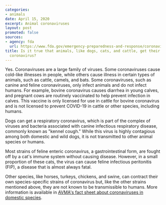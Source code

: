 ```yaml
---
categories:
- animals
date: April 15, 2020
excerpt: Animal coronaviruses
layout: post
promoted: false
sources:
- agency: fda
  url: https://www.fda.gov/emergency-preparedness-and-response/coronavirus-disease-2019-covid-19/coronavirus-disease-2019-covid-19-frequently-asked-questions
title: Is it true that animals, like dogs, cats, and cattle, get their own types of
  coronavirus?
---
```


Yes. Coronaviruses are a large family of viruses. Some coronaviruses cause cold-like illnesses in people, while others cause illness in certain types of animals, such as cattle, camels, and bats. Some coronaviruses, such as canine and feline coronaviruses, only infect animals and do not infect humans. For example, bovine coronavirus causes diarrhea in young calves, and pregnant cows are routinely vaccinated to help prevent infection in calves. This vaccine is only licensed for use in cattle for bovine coronavirus and is not licensed to prevent COVID-19 in cattle or other species, including humans.

Dogs can get a respiratory coronavirus, which is part of the complex of viruses and bacteria associated with canine infectious respiratory disease, commonly known as "kennel cough." While this virus is highly contagious among both domestic and wild dogs, it is not transmitted to other animal species or humans.

Most strains of feline enteric coronavirus, a gastrointestinal form, are fought off by a cat's immune system without causing disease. However, in a small proportion of these cats, the virus can cause feline infectious peritonitis (FIP), a disease that is almost always fatal.

Other species, like horses, turkeys, chickens, and swine, can contract their own species-specific strains of coronavirus but, like the other strains mentioned above, they are not known to be transmissible to humans. More information is available in [AVMA's fact sheet about coronaviruses in domestic species](https://www.avma.org/sites/default/files/2020-02/AVMA-Coronavirus-Taxonomy-Notes.pdf).
